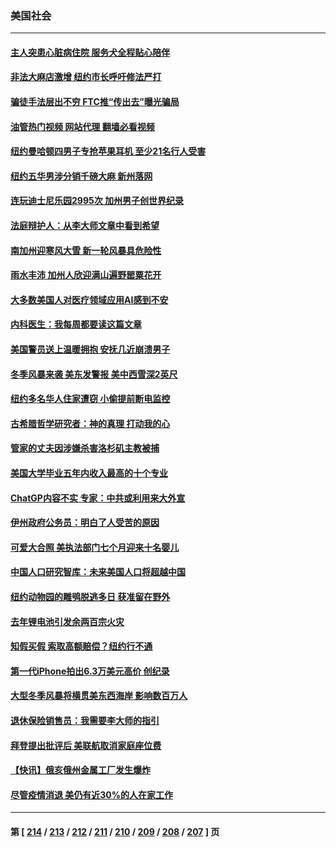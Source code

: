 ### 美国社会
---
#### [主人突患心脏病住院 服务犬全程贴心陪伴](../../pages/ncid1078160/n13936332.md?02240045) 
#### [非法大麻店激增 纽约市长呼吁修法严打](../../pages/ncid1078160/n13936178.md?02240045) 
#### [骗徒手法层出不穷 FTC推“传出去”曝光骗局](../../pages/ncid1078160/n13936154.md?02240045) 
#### [油管热门视频 网站代理 翻墙必看视频](http://138.2.39.72:81/youtube.html?epic-marker?02240045)
#### [纽约曼哈顿四男子专抢苹果耳机 至少21名行人受害](../../pages/ncid1078160/n13936182.md?02240045) 
#### [纽约五华男涉分销千磅大麻 新州落网](../../pages/ncid1078160/n13936162.md?02240045) 
#### [连玩迪士尼乐园2995次 加州男子创世界纪录](../../pages/ncid1078160/n13936133.md?02240045) 
#### [法庭辩护人：从李大师文章中看到希望](../../pages/ncid1078160/n13935876.md?02240045) 
#### [南加州迎寒风大雪 新一轮风暴具危险性](../../pages/ncid1078160/n13936021.md?02240045) 
#### [雨水丰沛 加州人欣迎满山遍野罂粟花开](../../pages/ncid1078160/n13936078.md?02240045) 
#### [大多数美国人对医疗领域应用AI感到不安](../../pages/ncid1078160/n13935962.md?02240045) 
#### [内科医生：我每周都要读这篇文章](../../pages/ncid1078160/n13935219.md?02240045) 
#### [美国警员送上温暖拥抱 安抚几近崩溃男子](../../pages/ncid1078160/n13935122.md?02240045) 
#### [冬季风暴来袭 美东发警报 美中西雪深2英尺](../../pages/ncid1078160/n13935622.md?02240045) 
#### [纽约多名华人住家遭窃 小偷提前断电监控](../../pages/ncid1078160/n13935241.md?02240045) 
#### [古希腊哲学研究者：神的真理 打动我的心](../../pages/ncid1078160/n13935136.md?02240045) 
#### [管家的丈夫因涉嫌杀害洛杉矶主教被捕](../../pages/ncid1078160/n13935145.md?02240045) 
#### [美国大学毕业五年内收入最高的十个专业](../../pages/ncid1078160/n13934945.md?02240045) 
#### [ChatGP内容不实 专家：中共或利用来大外宣](../../pages/ncid1078160/n13934885.md?02240045) 
#### [伊州政府公务员：明白了人受苦的原因](../../pages/ncid1078160/n13934333.md?02240045) 
#### [可爱大合照 美执法部门七个月迎来十名婴儿](../../pages/ncid1078160/n13934612.md?02240045) 
#### [中国人口研究智库：未来美国人口将超越中国](../../pages/ncid1078160/n13934700.md?02240045) 
#### [纽约动物园的雕鸮脱逃多日 获准留在野外](../../pages/ncid1078160/n13934480.md?02240045) 
#### [去年锂电池引发余两百宗火灾](../../pages/ncid1078160/n13934538.md?02240045) 
#### [知假买假 索取高额赔偿？纽约行不通](../../pages/ncid1078160/n13934517.md?02240045) 
#### [第一代iPhone拍出6.3万美元高价 创纪录](../../pages/ncid1078160/n13934377.md?02240045) 
#### [大型冬季风暴将横贯美东西海岸 影响数百万人](../../pages/ncid1078160/n13934402.md?02240045) 
#### [退休保险销售员：我需要李大师的指引](../../pages/ncid1078160/n13934358.md?02240045) 
#### [拜登提出批评后 美联航取消家庭座位费](../../pages/ncid1078160/n13934340.md?02240045) 
#### [【快讯】俄亥俄州金属工厂发生爆炸](../../pages/ncid1078160/n13934352.md?02240045) 
#### [尽管疫情消退 美仍有近30%的人在家工作](../../pages/ncid1078160/n13934302.md?02240045) 

---
#### 第 [ [214](./214.md?02240045) / [213](./213.md?02240045) / [212](./212.md?02240045) / [211](./211.md?02240045) / [210](./210.md?02240045) / [209](./209.md?02240045) / [208](./208.md?02240045) / [207](./207.md?02240045) ] 页
